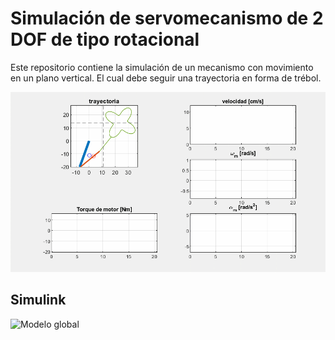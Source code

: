 # Simulación de servomecanismo de 2 DOF de tipo rotacional 

Este repositorio contiene la simulación de un mecanismo  con movimiento en un plano vertical. El cual debe seguir una trayectoria en forma de trébol.

![Animation](https://raw.githubusercontent.com/jsduenass/PA-servomecanismos/master/Simulation.gif)

## Simulink

![Modelo global ](https://raw.githubusercontent.com/jsduenass/PA-servomecanismos/master/media/simulink_global.pngimulation.gif)

